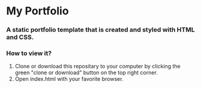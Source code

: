 # My Portfolio
### A static portfolio template that is created and styled with HTML and CSS.
### How to view it?
1. Clone or download this repositary to your computer by clicking the green "clone or download" button on the top right corner.
2. Open index.html with your favorite browser.
